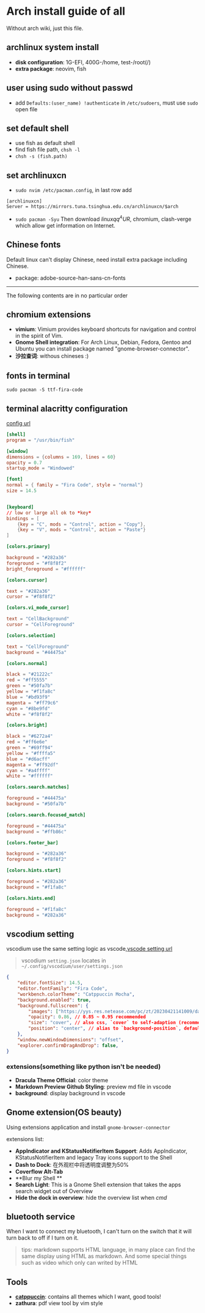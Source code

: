 # Arch install guide of all
Without arch wiki, just this file.

## archlinux system install
- **disk configuration**: 1G-EFI, 400G-/home, test-/root(/)
- **extra package**: neovim, fish

## user using sudo without passwd
- add `Defaults:(user_name) !authenticate` in `/etc/sudoers`, must use `sudo` open file

## set default shell
- use fish as default shell
- find fish file path, `chsh -l`
- `chsh -s (fish.path)`

## set archlinuxcn
- `sudo nvim /etc/pacman.config`, in last row add
```
[archlinuxcn]
Server = https://mirrors.tuna.tsinghua.edu.cn/archlinuxcn/$arch
```
- `sudo pacman -Syu`
Then download $linuxqq^AUR$, chromium, clash-verge which allow get information on Internet.

## Chinese fonts
Default linux can't display Chinese, need install extra package including Chinese.
- package: adobe-source-han-sans-cn-fonts

---------
The following contents are in no particular order

## chromium extensions
- **vimium**: Vimium provides keyboard shortcuts for navigation and control in the spirit of Vim.
- **Gnome Shell integration**: For Arch Linux, Debian, Fedora, Gentoo and Ubuntu you can install package named "gnome-browser-connector".
- **沙拉查词**: withous chineses :)


## fonts in terminal
`sudo pacman -S ttf-fira-code`

## terminal alacritty configuration
[config url](https://alacritty.org/config-alacritty.html)
```toml
[shell]
program = "/usr/bin/fish"

[window]
dimensions = {columns = 169, lines = 60}
opacity = 0.7
startup_mode = "Windowed"

[font]
normal = { family = "Fira Code", style = "normal"}
size = 14.5


[keyboard]
// low or large all ok to *key*
bindings = [
    {key = "C", mods = "Control", action = "Copy"},
    {key = "V", mods = "Control", action = "Paste"}
]

[colors.primary]

background = "#282a36"
foreground = "#f8f8f2"
bright_foreground = "#ffffff"

[colors.cursor]

text = "#282a36"
cursor = "#f8f8f2"

[colors.vi_mode_cursor]

text = "CellBackground"
cursor = "CellForeground"

[colors.selection]

text = "CellForeground"
background = "#44475a"

[colors.normal]

black = "#21222c"
red = "#ff5555"
green = "#50fa7b"
yellow = "#f1fa8c"
blue = "#bd93f9"
magenta = "#ff79c6"
cyan = "#8be9fd"
white = "#f8f8f2"

[colors.bright]

black = "#6272a4"
red = "#ff6e6e"
green = "#69ff94"
yellow = "#ffffa5"
blue = "#d6acff"
magenta = "#ff92df"
cyan = "#a4ffff"
white = "#ffffff"

[colors.search.matches]

foreground = "#44475a"
background = "#50fa7b"

[colors.search.focused_match]

foreground = "#44475a"
background = "#ffb86c"

[colors.footer_bar]

background = "#282a36"
foreground = "#f8f8f2"

[colors.hints.start]

foreground = "#282a36"
background = "#f1fa8c"

[colors.hints.end]

foreground = "#f1fa8c"
background = "#282a36"


```


## vscodium setting
vscodium use the same setting logic as vscode,[vscode setting url](https://code.visualstudio.com/docs/getstarted/settings#_settingsjson)
> vscodium `setting.json` locates in `~/.config/vscodium/user/settings.json`

```json
{   
    "editor.fontSize": 14.5,
    "editor.fontFamily": "Fira Code",
    "workbench.colorTheme": "Catppuccin Mocha",
    "background.enabled": true,
    "background.fullscreen": {
        "images": ["https://yys.res.netease.com/pc/zt/20230421141009/data/picture/20200609/3/2/1920x1080.jpg"], // urls of your images
        "opacity": 0.86, // 0.85 ~ 0.95 recommended
        "size": "cover", // also css, `cover` to self-adaption (recommended)，or `contain`、`200px 200px`
        "position": "center", // alias to `background-position`, default `center`
    },
    "window.newWindowDimensions": "offset",
    "explorer.confirmDragAndDrop": false,
}
```

### extensions(something like python isn't be needed)
- **Dracula Theme Official**: color theme
- **Markdown Preview Github Styling**: preview md file in vscode
- **background**: display background in vscode

## Gnome extension(OS beauty)
Using extensions application and install `gnome-browser-connector`

extensions list:
- **AppIndicator and KStatusNotifierItem Support**: Adds AppIndicator, KStatusNotifierItem and legacy Tray icons support to the Shell
- **Dash to Dock**: 在外观栏中将透明度调整为50%
- **Coverflow Alt-Tab**
- **Blur my Shell **
- **Search Light**: This is a Gnome Shell extension that takes the apps search widget out of Overview
- **Hide the dock in overview**: hide the overview list when *cmd*



## bluetooth service
When I want to connect my bluetooth, I can't turn on the switch that it will turn back to off if I turn on it.

>tips: markdown supports HTML language, in many place can find the same display using HTML as markdown. And some special things such as video which only can writed by HTML



## Tools 
- **[catppuccin](https://github.com/catppuccin)**: contains all themes which I want, good tools! 
- **zathura**: pdf view tool by vim style